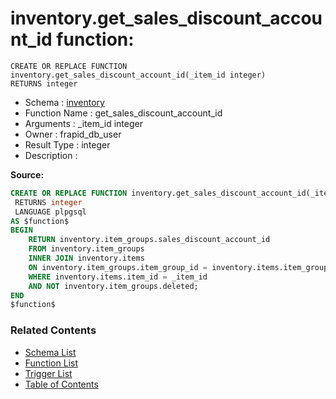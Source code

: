 # inventory.get_sales_discount_account_id function:

```plpgsql
CREATE OR REPLACE FUNCTION inventory.get_sales_discount_account_id(_item_id integer)
RETURNS integer
```
* Schema : [inventory](../../schemas/inventory.md)
* Function Name : get_sales_discount_account_id
* Arguments : _item_id integer
* Owner : frapid_db_user
* Result Type : integer
* Description : 


**Source:**
```sql
CREATE OR REPLACE FUNCTION inventory.get_sales_discount_account_id(_item_id integer)
 RETURNS integer
 LANGUAGE plpgsql
AS $function$
BEGIN
    RETURN inventory.item_groups.sales_discount_account_id
    FROM inventory.item_groups
    INNER JOIN inventory.items
    ON inventory.item_groups.item_group_id = inventory.items.item_group_id
    WHERE inventory.items.item_id = _item_id
    AND NOT inventory.item_groups.deleted;
END
$function$

```

### Related Contents
* [Schema List](../../schemas.md)
* [Function List](../../functions.md)
* [Trigger List](../../triggers.md)
* [Table of Contents](../../README.md)


